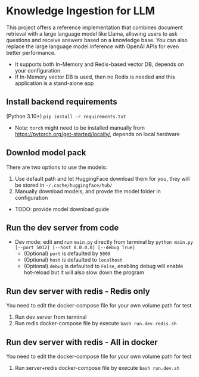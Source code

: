 # Knowledge Ingestion for LLM

This project offers a reference implementation that combines document retrieval with a large language model like Llama, allowing users to ask questions and receive answers based on a knowledge base. You can also replace the large language model inference with OpenAI APIs for even better performance. 
- It supports both In-Memory and Redis-based vector DB, depends on your configuration
- If In-Memory vector DB is used, then no Redis is needed and this application is a stand-alone app

## Install backend requirements
(Python 3.10+) `pip install -r requirements.txt`
- Note: `torch` might need to be installed manually from https://pytorch.org/get-started/locally/, depends on local hardware

## Downlod model pack
There are two options to use the models:
1. Use default path and let HuggingFace download them for you, they will be stored in `~/.cache/huggingface/hub/`
2. Manually download models, and provde the model folder in configuration
  - TODO: provide model download guide

## Run the dev server from code
- Dev mode: edit and run `main.py` directly from terminal by `python main.py [--port 5012] [--host 0.0.0.0] [--debug True]`
  - (Optional) `port` is defaulted by `5000`
  - (Optional) `host` is defaulted to `localhost`
  - (Optional) `debug` is defaulted to `False`, enabling debug will enable hot-reload but it will also slow down the program

## Run dev server with redis - Redis only
You need to edit the docker-compose file for your own volume path for test
1. Run dev server from terminal
2. Run redis docker-compose file by execute `bash run.dev.redis.sh`

## Run dev server with redis - All in docker
You need to edit the docker-compose file for your own volume path for test
1. Run server+redis docker-compose file by execute `bash run.dev.sh`
